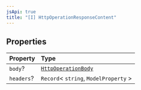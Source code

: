 ```yaml
---
jsApi: true
title: "[I] HttpOperationResponseContent"
---
```


## Properties

| Property   | Type                                                  |
| :--------- | :---------------------------------------------------- |
| `body`?    | [`HttpOperationBody`](Interface.HttpOperationBody.md) |
| `headers`? | `Record`< `string`, `ModelProperty` \>                |
